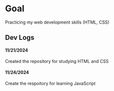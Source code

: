 # Goal
 Practicing my web development skills (HTML, CSS)

## Dev Logs

#### 11/21/2024 

Created the repository for studying HTML and CSS 

#### 11/24/2024

Create the respoitory for learning JavaScript


